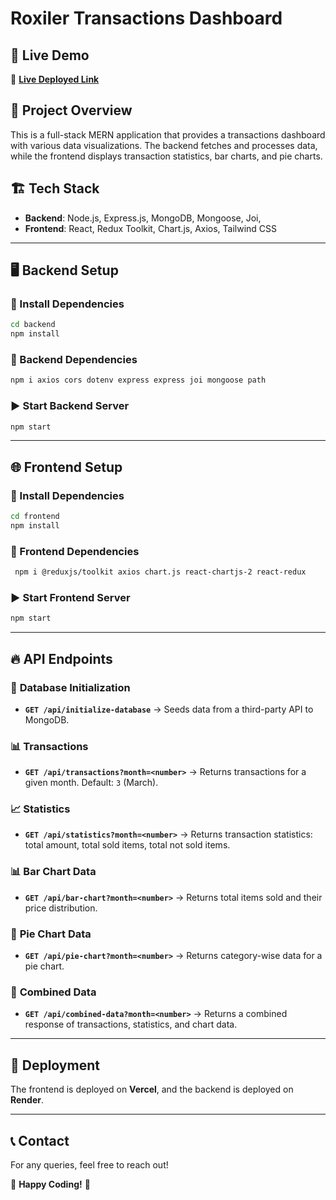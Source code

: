 # Roxiler Transactions Dashboard

## 📌 Live Demo
🔗 **[Live Deployed Link](https://roxiler-app-ten.vercel.app/)**

## 📜 Project Overview
This is a full-stack MERN application that provides a transactions dashboard with various data visualizations. The backend fetches and processes data, while the frontend displays transaction statistics, bar charts, and pie charts.

## 🏗️ Tech Stack
- **Backend**: Node.js, Express.js, MongoDB, Mongoose, Joi,
- **Frontend**: React, Redux Toolkit, Chart.js, Axios, Tailwind CSS

---

## 🖥️ Backend Setup
### 📂 Install Dependencies
```sh
cd backend
npm install
```

### 🔌 Backend Dependencies
```sh
npm i axios cors dotenv express express joi mongoose path
```

### ▶️ Start Backend Server
```sh
npm start
```
---

## 🌐 Frontend Setup
### 📂 Install Dependencies
```sh
cd frontend
npm install
```

### 🎨 Frontend Dependencies
```sh
 npm i @reduxjs/toolkit axios chart.js react-chartjs-2 react-redux
```

### ▶️ Start Frontend Server
```sh
npm start
```

---

## 🔥 API Endpoints
### 🌱 **Database Initialization**
- **`GET /api/initialize-database`** → Seeds data from a third-party API to MongoDB.

### 📊 **Transactions**
- **`GET /api/transactions?month=<number>`** → Returns transactions for a given month. Default: `3` (March).

### 📈 **Statistics**
- **`GET /api/statistics?month=<number>`** → Returns transaction statistics: total amount, total sold items, total not sold items.

### 📊 **Bar Chart Data**
- **`GET /api/bar-chart?month=<number>`** → Returns total items sold and their price distribution.

### 🥧 **Pie Chart Data**
- **`GET /api/pie-chart?month=<number>`** → Returns category-wise data for a pie chart.

### 🔄 **Combined Data**
- **`GET /api/combined-data?month=<number>`** → Returns a combined response of transactions, statistics, and chart data.

---

## 🚀 Deployment
The frontend is deployed on **Vercel**, and the backend is deployed on **Render**.

---

## 📞 Contact
For any queries, feel free to reach out!

🚀 **Happy Coding!** 🎉

